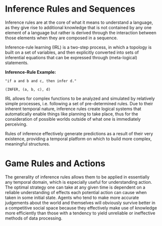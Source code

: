 # Inference Rules and Sequences

Inference rules are at the core of what it means to understand a language, as they give rise to additional knowledge that is not contained by any one element of a language but rather is derived through the interaction between those elements when they are composed in a sequence.

Inference-rule learning (IRL) is a two-step process, in which a topology is built on a set of variables, and then explicitly converted into sets of inferential equations that can be expressed through (meta-logical) statements.

__Inference-Rule Example:__

    "if a and b and c, then infer d."
    
    (INFER, (a, b, c), d)
    
IRL allows for complex functions to be analyzed and simulated by relatively simple processes, i.e. following a set of pre-determined rules. Due to their inherent temporal nature, inference rules create logical systems that automatically enable things like planning to take place, thus for the consideration of possible worlds outside of what one is immediately perceiving. 

Rules of inference effectively generate predictions as a result of their very existence, providing a temporal platform on which to build more complex, meaningful structures.

# Game Rules and Actions

The generality of inference rules allows them to be applied in essentially any temporal domain, which is especially useful for understanding action. The optimal strategy one can take at any given time is dependent on a reliable understanding of effects each  potential action can cause when taken in some initial state. Agents who tend to make more accurate judgements about the world and themselves will obviously survive better in a competitive social space because they effectively make use of knowledge more efficiently than those with a tendency to yield unreliable or ineffective methods of data processing.
